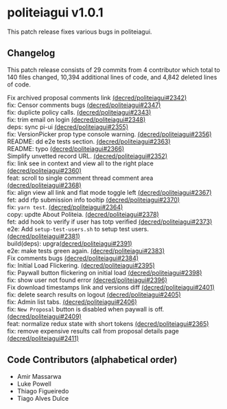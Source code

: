 politeiagui v1.0.1
====

This patch release fixes various bugs in politeiagui.

## Changelog

This patch release consists of 29 commits from 4 contributor which total to 140
files changed, 10,394 additional lines of code, and 4,842 deleted lines of
code.

Fix archived proposal comments link [(decred/politeiagui#2342)](https://github.com/decred/politeiagui/pull/2342)  
fix: Censor comments bugs [(decred/politeiagui#2347)](https://github.com/decred/politeiagui/pull/2347)  
fix: duplicte policy calls. [(decred/politeiagui#2343)](https://github.com/decred/politeiagui/pull/2343)  
fix: trim email on login [(decred/politeiagui#2348)](https://github.com/decred/politeiagui/pull/2348)  
deps: sync pi-ui [(decred/politeiagui#2355)](https://github.com/decred/politeiagui/pull/2355)  
fix: VersionPicker prop type console warning. [(decred/politeiagui#2356)](https://github.com/decred/politeiagui/pull/2356)  
README: dd e2e tests section. [(decred/politeiagui#2363)](https://github.com/decred/politeiagui/pull/2363)  
README: typo [(decred/politeiagui#2366)](https://github.com/decred/politeiagui/pull/2366)  
Simplify unvetted record URL. [(decred/politeiagui#2352)](https://github.com/decred/politeiagui/pull/2352)  
fix: link see in context and view all to the right place [(decred/politeiagui#2360)](https://github.com/decred/politeiagui/pull/2360)  
feat: scroll to single comment thread comment area [(decred/politeiagui#2368)](https://github.com/decred/politeiagui/pull/2368)  
fix: align view all link and flat mode toggle left [(decred/politeiagui#2367)](https://github.com/decred/politeiagui/pull/2367)  
fet: add rfp submission info tooltip [(decred/politeiagui#2370)](https://github.com/decred/politeiagui/pull/2370)  
fix: `yarn test`. [(decred/politeiagui#2364)](https://github.com/decred/politeiagui/pull/2364)  
copy: updte About Politeia. [(decred/politeiagui#2378)](https://github.com/decred/politeiagui/pull/2378)  
fet: add hook to verify if user has totp verified [(decred/politeiagui#2373)](https://github.com/decred/politeiagui/pull/2373)  
e2e: Add `setup-test-users.sh` to setup test users. [(decred/politeiagui#2381)](https://github.com/decred/politeiagui/pull/2381)  
build(deps): upgra[(decred/politeiagui#2391)](https://github.com/decred/politeiagui/pull/2391)  
e2e: make tests green again. [(decred/politeiagui#2383)](https://github.com/decred/politeiagui/pull/2383)  
Fix comments bugs [(decred/politeiagui#2384)](https://github.com/decred/politeiagui/pull/2384)  
fix: Initial Load Flickering. [(decred/politeiagui#2395)](https://github.com/decred/politeiagui/pull/2395)  
fix: Paywall button flickering on initial load [(decred/politeiagui#2398)](https://github.com/decred/politeiagui/pull/2398)  
fix: show user not found error [(decred/politeiagui#2396)](https://github.com/decred/politeiagui/pull/2396)  
Fix download timestamps link and versions diff [(decred/politeiagui#2401)](https://github.com/decred/politeiagui/pull/2401)  
fix: delete search results on logout [(decred/politeiagui#2405)](https://github.com/decred/politeiagui/pull/2405)  
fix: Admin list tabs. [(decred/politeiagui#2406)](https://github.com/decred/politeiagui/pull/2406)  
fix: `New Proposal` button is disabled when paywall is off. [(decred/politeiagui#2409)](https://github.com/decred/politeiagui/pull/2409)  
feat: normalize redux state with short tokens [(decred/politeiagui#2365)](https://github.com/decred/politeiagui/pull/2365)  
fix: remove expensive results call from proposal details page [(decred/politeiagui#2411)](https://github.com/decred/politeiagui/pull/2411)  

## Code Contributors (alphabetical order)

- Amir Massarwa
- Luke Powell
- Thiago Figueiredo
- Tiago Alves Dulce
